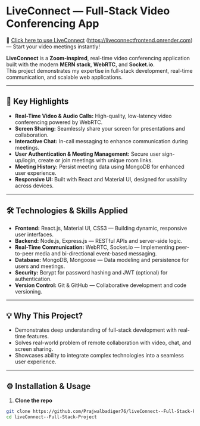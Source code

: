# LiveConnect — Full-Stack Video Conferencing App

🚀 [Click here to use LiveConnect](https://liveconnectfrontend.onrender.com) (https://liveconnectfrontend.onrender.com) — Start your video meetings instantly!

**LiveConnect** is a **Zoom-inspired**, real-time video conferencing application built with the modern **MERN stack**, **WebRTC**, and **Socket.io**.  
This project demonstrates my expertise in full-stack development, real-time communication, and scalable web applications.

---

## 🚀 Key Highlights

- **Real-Time Video & Audio Calls:** High-quality, low-latency video conferencing powered by WebRTC.  
- **Screen Sharing:** Seamlessly share your screen for presentations and collaboration.  
- **Interactive Chat:** In-call messaging to enhance communication during meetings.  
- **User Authentication & Meeting Management:** Secure user sign-up/login, create or join meetings with unique room links.  
- **Meeting History:** Persist meeting data using MongoDB for enhanced user experience.  
- **Responsive UI:** Built with React and Material UI, designed for usability across devices.  

---

## 🛠️ Technologies & Skills Applied

- **Frontend:** React.js, Material UI, CSS3 — Building dynamic, responsive user interfaces.  
- **Backend:** Node.js, Express.js — RESTful APIs and server-side logic.  
- **Real-Time Communication:** WebRTC, Socket.io — Implementing peer-to-peer media and bi-directional event-based messaging.  
- **Database:** MongoDB, Mongoose — Data modeling and persistence for users and meetings.  
- **Security:** Bcrypt for password hashing and JWT (optional) for authentication.  
- **Version Control:** Git & GitHub — Collaborative development and code versioning.  

---

## 💡 Why This Project?

- Demonstrates deep understanding of full-stack development with real-time features.  
- Solves real-world problem of remote collaboration with video, chat, and screen sharing.  
- Showcases ability to integrate complex technologies into a seamless user experience.  

---

## ⚙️ Installation & Usage

1. **Clone the repo**

```bash
git clone https://github.com/Prajwalbadiger76/liveConnect--Full-Stack-Project.git
cd liveConnect--Full-Stack-Project
